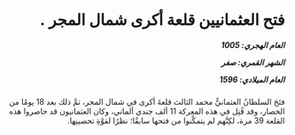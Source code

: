 <h1 dir="rtl">فتح العثمانيين قلعة أكرى شمال المجر .</h1>

<h5 dir="rtl">العام الهجري:  1005

الشهر القمري: صفر

العام الميلادي: 1596</h5>

<p dir="rtl">فتَحَ السلطانُ العثمانيُّ محمد الثالث قلعةَ أكرى في شمال المجر، تمَّ ذلك بعد 18 يومًا من الحصار، وقد قُتِل في هذه المعركة 11 ألف جندي ألماني، وكان العثمانيون قد حاصروا هذه القلعة 39 مرة، لكِنَّهم لم يتمكَّنوا من فتحها سابقًا؛ نظرًا لقوَّةِ تحصينِها.</p></br>
